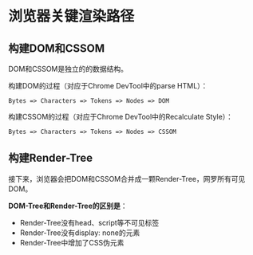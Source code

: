 # 浏览器关键渲染路径

## 构建DOM和CSSOM

DOM和CSSOM是独立的的数据结构。

构建DOM的过程（对应于Chrome DevTool中的parse HTML）：

`Bytes => Characters => Tokens => Nodes => DOM`

构建CSSOM的过程（对应于Chrome DevTool中的Recalculate Style）：

`Bytes => Characters => Tokens => Nodes => CSSOM` 

## 构建Render-Tree

接下来，浏览器会把DOM和CSSOM合并成一颗Render-Tree，网罗所有可见DOM。

**DOM-Tree和Render-Tree的区别是**：

* Render-Tree没有head、script等不可见标签
* Render-Tree没有display: none的元素
* Render-Tree中增加了CSS伪元素


